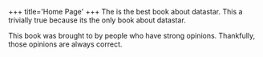 +++
title='Home Page'
+++
The is the best book about datastar.  This a trivially true 
because its the only book about datastar.

This book was brought to by people who have strong opinions.  Thankfully, those opinions are always correct.


